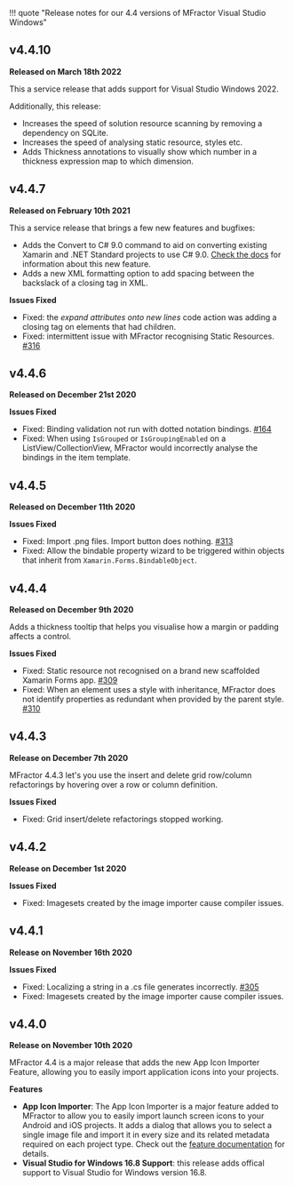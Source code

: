 !!! quote "Release notes for our 4.4 versions of MFractor Visual Studio Windows"

## v4.4.10

**Released on March 18th 2022**

This a service release that adds support for Visual Studio Windows 2022.

Additionally, this release:

 * Increases the speed of solution resource scanning by removing a dependency on SQLite.
 * Increases the speed of analysing static resource, styles etc.
 * Adds Thickness annotations to visually show which number in a thickness expression map to which dimension.

## v4.4.7

**Released on February 10th 2021**

This a service release that brings a few new features and bugfixes:

* Adds the Convert to C# 9.0 command to aid on converting existing Xamarin and .NET Standard projects to use C# 9.0. [Check the docs](../../../csharp/convert-project-to-csharp9.md) for information about this new feature.
* Adds a new XML formatting option to add spacing between the backslack of a closing tag in XML.

**Issues Fixed**

* Fixed: the _expand attributes onto new lines_ code action was adding a closing tag on elements that had children.
* Fixed: intermittent issue with MFractor recognising Static Resources. [#316](https://github.com/mfractor/mfractor-feedback/issues/316)

## v4.4.6

**Released on December 21st 2020**

**Issues Fixed**

 * Fixed: Binding validation not run with dotted notation bindings. [#164](https://github.com/mfractor/mfractor-feedback/issues/164)
 * Fixed: When using `IsGrouped` or `IsGroupingEnabled` on a ListView/CollectionView, MFractor would incorrectly analyse the bindings in the item template.

## v4.4.5

**Released on December 11th 2020**

**Issues Fixed**

 * Fixed: Import .png files. Import button does nothing. [#313](https://github.com/mfractor/mfractor-feedback/issues/313)
 * Fixed: Allow the bindable property wizard to be triggered within objects that inherit from `Xamarin.Forms.BindableObject`.

## v4.4.4

**Released on December 9th 2020**

Adds a thickness tooltip that helps you visualise how a margin or padding affects a control.

**Issues Fixed**

 * Fixed: Static resource not recognised on a brand new scaffolded Xamarin Forms app. [#309](https://github.com/mfractor/mfractor-feedback/issues/309)
 * Fixed: When an element uses a style with inheritance, MFractor does not identify properties as redundant when provided by the parent style. [#310](https://github.com/mfractor/mfractor-feedback/issues/309)

## v4.4.3

**Release on December 7th 2020**

MFractor 4.4.3 let's you use the insert and delete grid row/column refactorings by hovering over a row or column definition.

**Issues Fixed**

 * Fixed: Grid insert/delete refactorings stopped working.

## v4.4.2

**Release on December 1st 2020**

**Issues Fixed**

 * Fixed: Imagesets created by the image importer cause compiler issues.

## v4.4.1

**Release on November 16th 2020**

**Issues Fixed**

 * Fixed: Localizing a string in a .cs file generates incorrectly. [#305](https://github.com/mfractor/mfractor-feedback/issues/305)
 * Fixed: Imagesets created by the image importer cause compiler issues.

## v4.4.0

**Release on November 10th 2020**

MFractor 4.4 is a major release that adds the new App Icon Importer Feature, allowing you to easily import application icons into your projects.

**Features**

* **App Icon Importer**: The App Icon Importer is a major feature added to MFractor to allow you to easily import launch screen icons to your Android and iOS projects. It adds a dialog that allows you to select a single image file and import it in every size and its related metadata required on each project type. Check out the [feature documentation](/image-management/app-icon-importer) for details.
* **Visual Studio for Windows 16.8 Support**: this release adds offical support to Visual Studio for Windows version 16.8.
